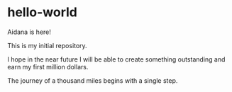 # hello-world

Aidana is here! 

This is my initial repository. 

I hope in the near future I will be able to create something outstanding and earn my first million dollars.

The journey of a thousand miles begins with a single step.



